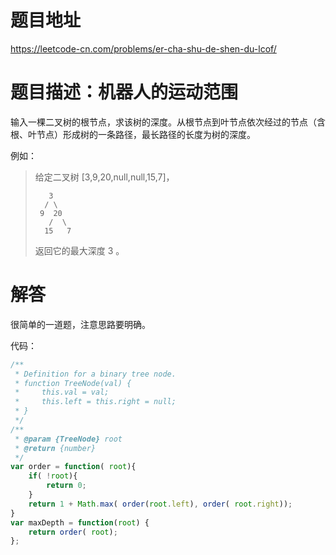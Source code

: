 # 题目地址
https://leetcode-cn.com/problems/er-cha-shu-de-shen-du-lcof/

# 题目描述：机器人的运动范围
输入一棵二叉树的根节点，求该树的深度。从根节点到叶节点依次经过的节点（含根、叶节点）形成树的一条路径，最长路径的长度为树的深度。

例如：
>给定二叉树 [3,9,20,null,null,15,7]，
>```
>    3
>   / \
>  9  20
>    /  \
>   15   7
>```
>返回它的最大深度 3 。


# 解答

很简单的一道题，注意思路要明确。

代码：
```javascript
/**
 * Definition for a binary tree node.
 * function TreeNode(val) {
 *     this.val = val;
 *     this.left = this.right = null;
 * }
 */
/**
 * @param {TreeNode} root
 * @return {number}
 */
var order = function( root){
    if( !root){
        return 0;
    }
    return 1 + Math.max( order(root.left), order( root.right));
}
var maxDepth = function(root) {
    return order( root);
};
```
